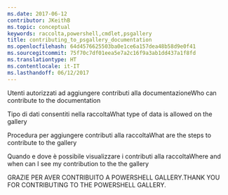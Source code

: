 ```yaml
---
ms.date: 2017-06-12
contributor: JKeithB
ms.topic: conceptual
keywords: raccolta,powershell,cmdlet,psgallery
title: contributing_to_psgallery_documentation
ms.openlocfilehash: 64d4576625503ba0e1ce6a157dea48b58d9e0f41
ms.sourcegitcommit: 75f70c7df01eea5e7a2c16f9a3ab1dd437a1f8fd
ms.translationtype: HT
ms.contentlocale: it-IT
ms.lasthandoff: 06/12/2017
---
```

<span data-ttu-id="d8d01-103">Utenti autorizzati ad aggiungere contributi alla documentazione</span><span class="sxs-lookup"><span data-stu-id="d8d01-103">Who can contribute to the documentation</span></span>

<span data-ttu-id="d8d01-104">Tipo di dati consentiti nella raccolta</span><span class="sxs-lookup"><span data-stu-id="d8d01-104">What type of data is allowed on the gallery</span></span>

<span data-ttu-id="d8d01-105">Procedura per aggiungere contributi alla raccolta</span><span class="sxs-lookup"><span data-stu-id="d8d01-105">What are the steps to contribute to the gallery</span></span>

<span data-ttu-id="d8d01-106">Quando e dove è possibile visualizzare i contributi alla raccolta</span><span class="sxs-lookup"><span data-stu-id="d8d01-106">Where and when can I see my contribution to the the gallery</span></span>

<span data-ttu-id="d8d01-107">GRAZIE PER AVER CONTRIBUITO A POWERSHELL GALLERY.</span><span class="sxs-lookup"><span data-stu-id="d8d01-107">THANK YOU FOR CONTRIBUTING TO THE POWERSHELL GALLERY.</span></span>

